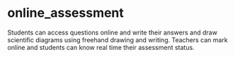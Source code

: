 # online_assessment
Students can access questions online and write their answers and draw scientific diagrams using freehand drawing and writing. Teachers can mark online and students can know real time their assessment status.
